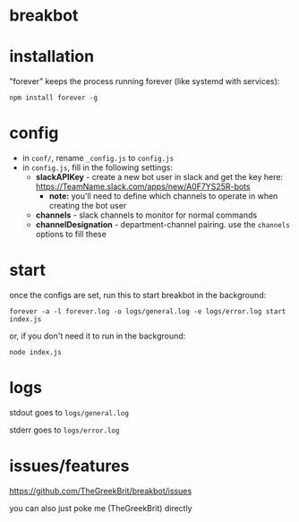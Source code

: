 # breakbot

# installation
"forever" keeps the process running forever (like systemd with services):

`npm install forever -g`

# config
* in `conf/`, rename `_config.js` to `config.js`
* in `config.js`, fill in the following settings:
    * **slackAPIKey** - create a new bot user in slack and get the key here: https://TeamName.slack.com/apps/new/A0F7YS25R-bots
        * **note:** you'll need to define which channels to operate in when creating the bot user
    * **channels** - slack channels to monitor for normal commands
    * **channelDesignation** - department-channel pairing. use the `channels` options to fill these

# start
once the configs are set, run this to start breakbot in the background:

`forever -a -l forever.log -o logs/general.log -e logs/error.log start index.js`

or, if you don't need it to run in the background:

`node index.js`

# logs

stdout goes to `logs/general.log`

stderr goes to `logs/error.log`

# issues/features
https://github.com/TheGreekBrit/breakbot/issues

you can also just poke me (TheGreekBrit) directly